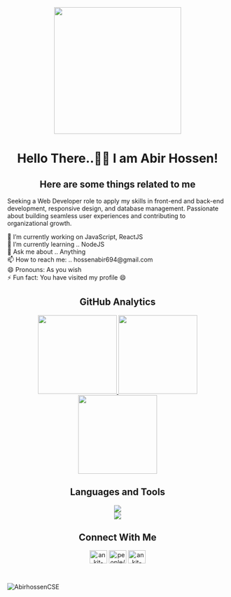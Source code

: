 <div align="center">
  <img height="290" src="https://i.ibb.co.com/GQB9JjBW/Abir-Hossen.png"  />
</div>

###

<h1 align="center">Hello There..👋🏽 I am Abir Hossen!</h1>

<h2 align="center">Here are some things related to me</h2>
<p align="left">Seeking a Web Developer role to apply my skills in front-end and back-end development, responsive design, and database management. Passionate about building seamless user experiences and contributing to organizational growth.</p>

<div align="left">
   🔭 I’m currently working on JavaScript, ReactJS <br>
   🌱 I’m currently learning .. NodeJS <br>
   💬 Ask me about .. Anything <br>
   📫 How to reach me: .. hossenabir694@gmail.com <br>
   😄 Pronouns: As you wish <br>
   ⚡ Fun fact: You have visited my profile 😄
</div>

<h2 align="center">GitHub Analytics</h2>
<p align="center">
<a href="https://github.com/AbirhossenCSE">
<!--    <img  height="180em" src="https://nirzak-streak-stats.vercel.app/?user=AbirhossenCSE&theme=tokyonight&hide_border=true" alt="AbirhossenCSE Readme Streak" /> -->
   <img height="180em" src="https://nirzak-streak-stats.vercel.app/?user=AbirhossenCSE&show_icons=true&theme=algolia&include_all_commits=true&count_private=true"/>
  <img height="180em" src="https://github-readme-stats-eight-theta.vercel.app/api?username=AbirhossenCSE&show_icons=true&theme=algolia&include_all_commits=true&count_private=true"/>
  <img height="180em" src="https://github-readme-stats-eight-theta.vercel.app/api/top-langs/?username=AbirhossenCSE&layout=compact&langs_count=8&theme=algolia"/>
</a>
</p>

<h2 align="center">Languages and Tools</h2>
<div align="center">
  <img src="https://skillicons.dev/icons?i=python,js,react,nodejs,mongodb,firebase,tailwind,css,html,mysql" />
</div>

<div align="center">
  <img src="https://skillicons.dev/icons?i=git,figma,netlify" />
</div>

<h2 align="center">Connect With Me</h2>
<p align="center">
<a href="https://www.linkedin.com/in/abir-hossain-9a627b257/" target="blank"><img align="center" src="https://raw.githubusercontent.com/rahuldkjain/github-profile-readme-generator/master/src/images/icons/Social/linked-in-alt.svg" alt="ankit-yadav-852259248" height="30" width="40" /></a>
<a href="https://www.facebook.com/abir.mondol.503" target="blank"><img align="center" src="https://raw.githubusercontent.com/rahuldkjain/github-profile-readme-generator/master/src/images/icons/Social/facebook.svg" alt="people/ankit-yadav/pfbid02hzxgnfj8mkw7xckpdfificzdv3f5dmau1hkbwmhewrjpekbc7dkkhd2ver8ttuhvl/?viewas&show_switched_toast=false&show_switched_tooltip=false&is_tour_dismissed=false&is_tour_completed=false&show_podcast_settings=false&show_community_review_changes=false&should_open_composer=false&badge_type=new_member&show_community_rollback_toast=false&show_community_rollback=false&show_follower_visibility_disclosure=false&bypass_exit_warning=true" height="30" width="40" /></a>
<a href="https://api.whatsapp.com/send?phone=01727469464" target="blank"><img align="center" src="https://raw.githubusercontent.com/rahuldkjain/github-profile-readme-generator/master/src/images/icons/Social/whatsapp.svg" alt="ankit-yadav-852259248" height="30" width="40" /></a>
</p>

<!-- ![github graph](https://github-readme-activity-graph.vercel.app/graph?username=AbirhossenCSE&theme=react-light) -->
<br>
<p align="left"> <img src="https://komarev.com/ghpvc/?username=AbirhossenCSE&label=Profile%20views&color=0e75b6&style=flat" alt="AbirhossenCSE" /> </p>
